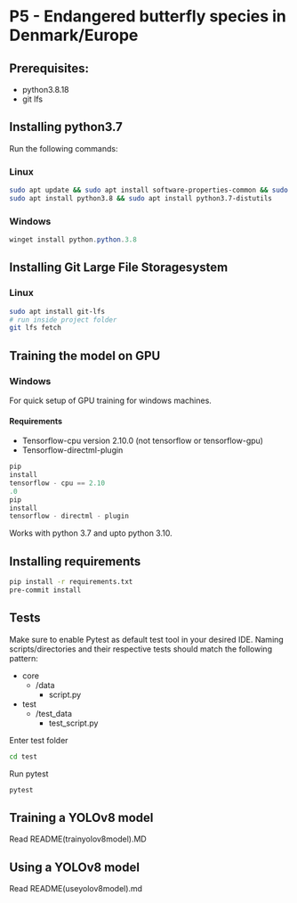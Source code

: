 # P5 - Endangered butterfly species in Denmark/Europe

## Prerequisites:
- python3.8.18
- git lfs


## Installing python3.7
Run the following commands:

### Linux
```bash
sudo apt update && sudo apt install software-properties-common && sudo add-apt-repository ppa:deadsnakes/ppa && 
sudo apt install python3.8 && sudo apt install python3.7-distutils
```


### Windows
```powershell
winget install python.python.3.8
```
## Installing Git Large File Storagesystem

### Linux
```bash
sudo apt install git-lfs
# run inside project folder
git lfs fetch
```

## Training the model on GPU

### Windows

For quick setup of GPU training for windows machines.

#### Requirements

- Tensorflow-cpu version 2.10.0 (not tensorflow or tensorflow-gpu)
- Tensorflow-directml-plugin

```python
pip
install
tensorflow - cpu == 2.10
.0
pip
install
tensorflow - directml - plugin
```

Works with python 3.7 and upto python 3.10.

## Installing requirements
```bash
pip install -r requirements.txt
pre-commit install
```

## Tests
Make sure to enable Pytest as default test tool in your desired IDE.
Naming scripts/directories and their respective tests should match the following pattern:
 - core
   - /data
     - script.py
 - test
   - /test_data
     - test_script.py

Enter test folder
```bash
cd test
```

Run pytest
```bash
pytest
```

## Training a YOLOv8 model
Read README(trainyolov8model).MD

## Using a YOLOv8 model
Read README(useyolov8model).md
